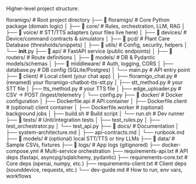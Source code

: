 Higher-level project structure:

floramigo/                              # Root project directory
├── 📁 floramigo/                        # Core Python package (domain logic)
│   ├── 📁 core/                         # Rules, orchestration, LLM, RAG
│   ├── 📁 voice/                        # STT/TTS adapters (your files live here)
│   ├── 📁 devices/                      # Device/command contracts & simulators
│   ├── 📁 pcd/                          # Plant Care Database (thresholds/snippets)
│   ├── 📁 utils/                        # Config, security, helpers
│   └── __init__.py
├── 📁 api/                              # FastAPI service (public endpoints)
│   ├── 📁 routers/                      # Route definitions
│   ├── 📁 models/                       # DB & Pydantic models/schemas
│   ├── 📁 middleware/                   # Auth, logging, CORS
│   ├── database.py                      # DB config (SQLite/Postgres)
│   └── main.py                          # API entry point
├── 📁 client/                           # Local client (your chat app)
│   ├── floramigo_chat.py                # (renamed) your floramigo-chatbot-tts-stt.py
│   ├── stt_method.py                    # your STT file
│   ├── tts_method.py                    # your TTS file
│   ├── edge_uploader.py                 # CSV → POST /ingest/telemetry
│   └── config.py
├── 📁 docker/                           # Docker configuration
│   ├── Dockerfile.api                   # API container
│   ├── Dockerfile.client                # (optional) client container
│   ├── Dockerfile.worker                # (optional) background jobs
│   ├── build.sh                         # Build script
│   └── run.sh                           # Dev runner
├── 📁 tests/                            # Unit/integration tests
│   ├── test_rules.py
│   ├── test_orchestrator.py
│   └── test_api.py
├── 📁 docs/                             # Documentation
│   ├── system-architecture.md
│   ├── api-contracts.md
│   └── runbook.md
├── 📁 models/                           # (optional) local STT/TTS or tiny LLMs
├── 📁 data/                             # Sample CSVs, fixtures
├── 📁 logs/                             # App logs (gitignored)
├── docker-compose.yml                   # Multi-service orchestration
├── requirements-api.txt                 # API deps (fastapi, asyncpg/sqlalchemy, pydantic)
├── requirements-core.txt                # Core deps (openai, numpy, etc.)
├── requirements-client.txt              # Client deps (sounddevice, requests, etc.)
└── dev-guide.md                         # How to run, env vars, workflows
